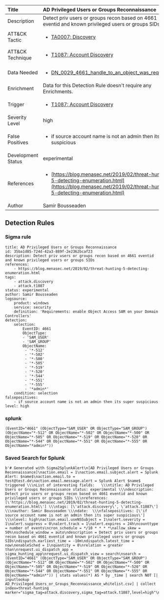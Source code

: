 | Title                | AD Privileged Users or Groups Reconnaissance                                                                                                                                                 |
|:---------------------|:------------------------------------------------------------------------------------------------------------------------------------------------------------|
| Description          | Detect priv users or groups recon based on 4661 eventid and known privileged users or groups SIDs                                                                                                                                           |
| ATT&amp;CK Tactic    |  <ul><li>[TA0007: Discovery](https://attack.mitre.org/tactics/TA0007)</li></ul>  |
| ATT&amp;CK Technique | <ul><li>[T1087: Account Discovery](https://attack.mitre.org/techniques/T1087)</li></ul>  |
| Data Needed          | <ul><li>[DN_0029_4661_handle_to_an_object_was_requested](../Data_Needed/DN_0029_4661_handle_to_an_object_was_requested.md)</li></ul>  |
| Enrichment           |  Data for this Detection Rule doesn't require any Enrichments.  |
| Trigger              | <ul><li>[T1087: Account Discovery](../Triggers/T1087.md)</li></ul>  |
| Severity Level       | high |
| False Positives      | <ul><li>if source account name is not an admin then its super suspicious</li></ul>  |
| Development Status   | experimental |
| References           | <ul><li>[https://blog.menasec.net/2019/02/threat-hunting-5-detecting-enumeration.html](https://blog.menasec.net/2019/02/threat-hunting-5-detecting-enumeration.html)</li></ul>  |
| Author               | Samir Bousseaden |


## Detection Rules

### Sigma rule

```
title: AD Privileged Users or Groups Reconnaissance
id: 35ba1d85-724d-42a3-889f-2e2362bcaf23
description: Detect priv users or groups recon based on 4661 eventid and known privileged users or groups SIDs
references:
    - https://blog.menasec.net/2019/02/threat-hunting-5-detecting-enumeration.html
tags:
    - attack.discovery
    - attack.t1087
status: experimental
author: Samir Bousseaden
logsource:
    product: windows
    service: security
    definition: 'Requirements: enable Object Access SAM on your Domain Controllers'
detection:
    selection:
        EventID: 4661
        ObjectType:
        - 'SAM_USER'
        - 'SAM_GROUP'
        ObjectName:
         - '*-512'
         - '*-502'
         - '*-500'
         - '*-505'
         - '*-519'
         - '*-520'
         - '*-544'
         - '*-551'
         - '*-555'
         - '*admin*'
    condition: selection
falsepositives:
    - if source account name is not an admin then its super suspicious
level: high

```





### splunk
    
```
(EventID="4661" (ObjectType="SAM_USER" OR ObjectType="SAM_GROUP") (ObjectName="*-512" OR ObjectName="*-502" OR ObjectName="*-500" OR ObjectName="*-505" OR ObjectName="*-519" OR ObjectName="*-520" OR ObjectName="*-544" OR ObjectName="*-551" OR ObjectName="*-555" OR ObjectName="*admin*"))
```






### Saved Search for Splunk

```
b'# Generated with Sigma2SplunkAlert\n[AD Privileged Users or Groups Reconnaissance]\naction.email = 1\naction.email.subject.alert = Splunk Alert: $name$\naction.email.to = test@test.de\naction.email.message.alert = Splunk Alert $name$ triggered \\\nList of interesting fields:   \\\ntitle: AD Privileged Users or Groups Reconnaissance status: experimental \\\ndescription: Detect priv users or groups recon based on 4661 eventid and known privileged users or groups SIDs \\\nreferences: [\'https://blog.menasec.net/2019/02/threat-hunting-5-detecting-enumeration.html\'] \\\ntags: [\'attack.discovery\', \'attack.t1087\'] \\\nauthor: Samir Bousseaden \\\ndate:  \\\nfalsepositives: [\'if source account name is not an admin then its super suspicious\'] \\\nlevel: high\naction.email.useNSSubject = 1\nalert.severity = 1\nalert.suppress = 0\nalert.track = 1\nalert.expires = 24h\ncounttype = number of events\ncron_schedule = */10 * * * *\nallow_skew = 50%\nschedule_window = auto\ndescription = Detect priv users or groups recon based on 4661 eventid and known privileged users or groups SIDs\ndispatch.earliest_time = -10m\ndispatch.latest_time = now\nenableSched = 1\nquantity = 0\nrelation = greater than\nrequest.ui_dispatch_app = sigma_hunting_app\nrequest.ui_dispatch_view = search\nsearch = (EventID="4661" (ObjectType="SAM_USER" OR ObjectType="SAM_GROUP") (ObjectName="*-512" OR ObjectName="*-502" OR ObjectName="*-500" OR ObjectName="*-505" OR ObjectName="*-519" OR ObjectName="*-520" OR ObjectName="*-544" OR ObjectName="*-551" OR ObjectName="*-555" OR ObjectName="*admin*")) | stats values(*) AS * by _time | search NOT [| inputlookup AD_Privileged_Users_or_Groups_Reconnaissance_whitelist.csv] | collect index=threat-hunting marker="sigma_tag=attack.discovery,sigma_tag=attack.t1087,level=high"\n\n\n'
```
